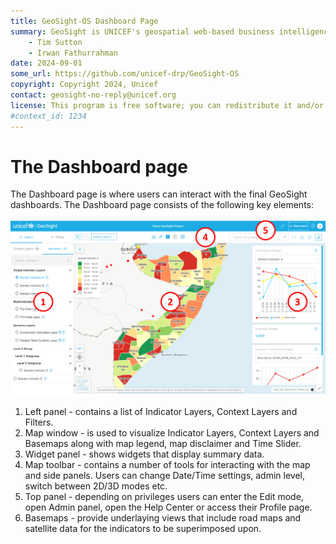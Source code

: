 ```yaml
---
title: GeoSight-OS Dashboard Page
summary: GeoSight is UNICEF's geospatial web-based business intelligence platform.
    - Tim Sutton
    - Irwan Fathurrahman
date: 2024-09-01
some_url: https://github.com/unicef-drp/GeoSight-OS
copyright: Copyright 2024, Unicef
contact: geosight-no-reply@unicef.org
license: This program is free software; you can redistribute it and/or modify it under the terms of the GNU Affero General Public License as published by the Free Software Foundation; either version 3 of the License, or (at your option) any later version.
#context_id: 1234
---
```


# The Dashboard page

The Dashboard page is where users can interact with the final GeoSight dashboards. The Dashboard page consists of the following key elements:

![Dashboard page](img/geosight-dashboard-page.png)

1.	Left panel - contains a list of Indicator Layers, Context Layers and Filters.
2.	Map window - is used to visualize Indicator Layers, Context Layers and Basemaps along with map legend, map disclaimer and Time Slider.
3.	Widget panel - shows widgets that display summary data.
4.	Map toolbar - contains a number of tools for interacting with the map and side panels. Users can change Date/Time settings, admin level, switch between 2D/3D modes etc.
5.	Top panel - depending on privileges users can enter the Edit mode, open Admin panel, open the Help Center or access their Profile page.
6.	Basemaps - provide underlaying views that include road maps and satellite data for the indicators to be superimposed upon.




